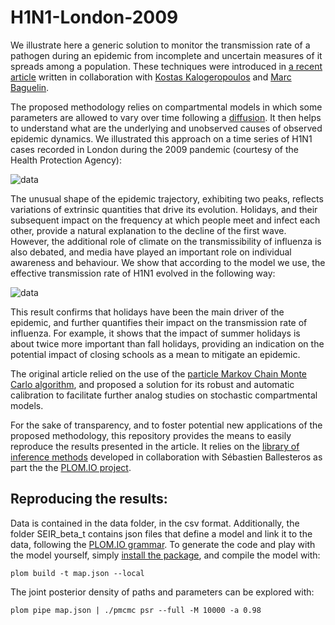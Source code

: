 H1N1-London-2009
================

We illustrate here a generic solution to monitor the transmission rate of a pathogen during an epidemic from incomplete and uncertain 
measures of it spreads among a population. These techniques were introduced in [a recent article][1] written in 
collaboration with [Kostas Kalogeropoulos][2] and [Marc Baguelin][3]. 

The proposed methodology relies on compartmental models in which some parameters are allowed to vary over time
following a [diffusion][8]. It then helps to understand what are the underlying and unobserved causes of observed epidemic 
dynamics. We illustrated this approach on a time series of H1N1 cases recorded in London during the 2009 pandemic 
(courtesy of the Health Protection Agency):

![data](https://raw.github.com/JDureau/H1N1-London-2009/master/images/data.png?login=JDureau&token=c5b1e3d648591265b128978f10a0bcee)

The unusual shape of the epidemic trajectory, exhibiting two peaks, reflects variations of extrinsic quantities
that drive its evolution. Holidays, and their subsequent impact on the frequency at which people meet and infect 
each other, provide a natural explanation to the decline of the first wave. However, the additional role of climate
on the transmissibility of influenza is also debated, and media have played an important role on individual
awareness and behaviour. We show that according to the model we use, the effective transmission rate of H1N1 evolved 
in the following way:

![data](https://raw.github.com/JDureau/H1N1-London-2009/master/images/beta.png?login=JDureau&token=908ed37544cffb2e67155b264bde06ba)

This result confirms that holidays have been the main driver of the epidemic, and further quantifies their impact
on the transmission rate of influenza. For example, it shows that the impact of summer holidays is about twice more 
important than fall holidays, providing an indication on the potential impact of closing schools as a mean to 
mitigate an epidemic.

The original article relied on the use of the [particle Markov Chain Monte Carlo algorithm][4], and proposed a solution for 
its robust and automatic calibration to facilitate further analog studies on stochastic compartmental models. 

For the sake of transparency, and to foster potential new applications of the proposed methodology, this repository provides
the means to easily reproduce the results presented in the article. It relies on the [library of inference methods][5]
developed in collaboration with Sébastien Ballesteros as part the the [PLOM.IO project][6].

Reproducing the results:
------------------------

Data is contained in the data folder, in the csv format. Additionally, the folder SEIR_beta_t contains json files that 
define a model and link it to the data, following the [PLOM.IO grammar][6]. To generate the code and play with the model
yourself, simply [install the package][7], and compile the model with:

    plom build -t map.json --local

The joint posterior density of paths and parameters can be explored with:

    plom pipe map.json | ./pmcmc psr --full -M 10000 -a 0.98




[1]: http://arxiv.org/abs/1203.5950       "Capturing the time-varying drivers of an epidemic using stochastic dynamical systems"
[2]: http://stats.lse.ac.uk/kalogeropoulos/ "Kostas Kalogeropoulos"
[3]: http://www.lshtm.ac.uk/aboutus/people/baguelin.marc "Marc Baguelin"
[4]: http://www.stats.ox.ac.uk/~doucet/andrieu_doucet_holenstein_PMCMC.pdf "Particle Markov Chain Monte Carlo"
[5]: https://github.com/plom-io/plom-pipe "plom-pipe"
[6]: http://plom.io/cli/grammar "PLOM.IO grammar"
[7]: http://plom.io/cli "workflow"
[8]: http://en.wikipedia.org/wiki/Diffusion_process "Diffusions"

